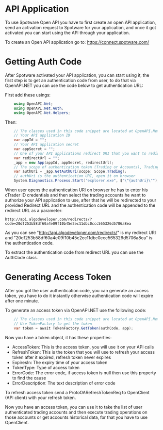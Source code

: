 # API Application

To use Spotware Open API you have to first create an open API application, send an activation request to Spotware for your application, and once it got activated you can start using the API through your application.

To create an Open API application go to: <a href="https://connect.spotware.com/">https://connect.spotware.com/</a>

# Getting Auth Code

After Spotware activated your API application, you can start using it, the first step is to get an authentication code from user, to do that via OpenAPI.NET you can use the code below to get authentication URL:

First add these usings:

```C#
	using OpenAPI.Net;
	using OpenAPI.Net.Auth;
	using OpenAPI.Net.Helpers;
```

Then:

```C#
	// The classes used in this code snippet are located at OpenAPI.Net.Auth
	// Your API application ID
    var appId = "";
	// Your API application secret
    var appSecret = ""; 
	// One of your API applications redirect URI that you want to redirect user
    var redirectUrl = "";
    _app = new App(appId, appSecret, redirectUrl); 
	// The scope of authentication token (Trading or Accounts), Trading is default
    var authUri = _app.GetAuthUri(scope: Scope.Trading);
	// authUri is the authentication URI, open it on browser
    System.Diagnostics.Process.Start("explorer.exe", $"\"{authUri}\"");
```

When user opens the authentication URI on browser he has to enter his cTrader ID credentials and then select the trading accounts he want to authorize your API application to use, after that he will be redirected to your provided Redirect URL and the authentication code will be appended to the redirect URL as a parameter:

```
http://api.algodeveloper.com/redirects/?code=20df253b58df60a4e09f10b45e2ec11dbc0ccc565326d5706a8ea
```

As you can see "http://api.algodeveloper.com/redirects/" is my redirect URI and "20df253b58df60a4e09f10b45e2ec11dbc0ccc565326d5706a8ea" is the authentication code.

To extract the authentication code from redirect URL you can use the AuthCode class.

# Generating Access Token

After you got the user authentication code, you can generate an access token, you have to do it instantly otherwise authentication code will expire after one minute.

To generate an access token via OpenAPI.NET use the following code:

```C#
	// The classes used in this code snippet are located at OpenAPI.Net.Auth
	// Use TokenFactory to get the token
    var token = await TokenFactory.GetToken(authCode, app);
```

Now you have a token object, it has these properties:

* AccessToken: This is the access token, you will use it on your API calls
* RefreshToken: This is the token that you will use to refresh your access token after it expired, refresh token never expires
* ExpiresIn: The expiry time of your access token
* TokenType: Type of access token
* ErrorCode: The error code, if access token is null then use this property to find the cause
* ErrorDescription: The text description of error code

To refresh access token send a ProtoOARefreshTokenReq to OpenClient (API client) with your refresh token.

Now you have an access token, you can use it to take the list of user authenticated trading accounts and then execute trading operations on those accounts or get accounts historical data, for that you have to use OpenClient.